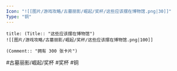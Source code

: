 ```yaml
---
Icon: "![[图片/游戏攻略/古墓丽影/崛起/奖杯/这些应该摆在博物馆.png|30]]"
Type: "铜"
---
```

```ad-common-bronze-trophy
title: (Title:: "这些应该摆在博物馆")
![[图片/游戏攻略/古墓丽影/崛起/奖杯/这些应该摆在博物馆.png|100]]

(Comment:: "拥有 300 张卡片")
```

#古墓丽影/崛起/奖杯 #奖杯 #铜

